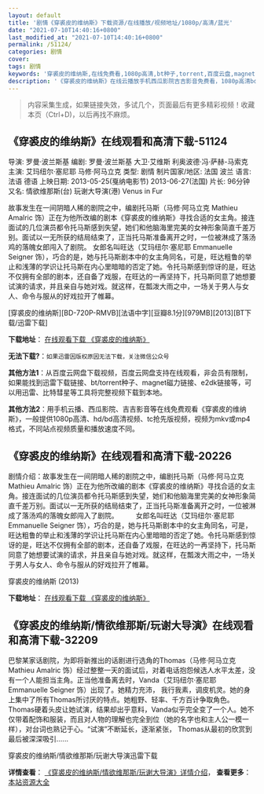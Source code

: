 ```yaml
---
layout: default
title: '剧情《穿裘皮的维纳斯》下载资源/在线播放/视频地址/1080p/高清/蓝光'
date: "2021-07-10T14:40:16+0800"
last_modified_at: "2021-07-10T14:40:16+0800"
permalink: /51124/
categories: 剧情
cover:
tags: 剧情
keywords: '穿裘皮的维纳斯,在线免费看,1080p高清,bt种子,torrent,百度云盘,magnet,磁力链,迅雷下载资源'
description: '《穿裘皮的维纳斯》在线云播放手机西瓜影院吉吉影音免费看，1080p高清bd/hd未删减完整版和tc抢先枪版，mkv/mp4格式，附带bt/torrent种子、magnet/磁力链、百度云盘、网盘资源迅雷下载链接'
---
```


>内容采集生成，如果链接失效，多试几个，页面最后有更多精彩视频！收藏本页（Ctrl+D)，以后再找不麻烦。


## 《穿裘皮的维纳斯》在线观看和高清下载-51124

导演: 罗曼·波兰斯基 编剧: 罗曼·波兰斯基 大卫·艾维斯 利奥波德·冯·萨赫-马索克 主演: 艾玛纽尔·塞尼耶 马修·阿马立克 类型: 剧情 制片国家/地区: 法国 波兰 语言: 法语 德语 上映日期: 2013-05-25(戛纳电影节) 2013-06-27(法国) 片长: 96分钟 又名: 情欲维那斯(台) 玩谢大导演(港) Venus in Fur

故事发生在一间阴暗人稀的剧院之中，编剧托马斯（马修·阿马立克 Mathieu Amalric 饰）正在为他所改编的剧本《穿裘皮的维纳斯》寻找合适的女主角。接连面试的几位演员都令托马斯感到失望，她们和他脑海里完美的女神形象简直千差万别。面试以一无所获的结局结束了，正当托马斯准备离开之时，一位被淋成了落汤鸡的落魄女郎闯入了剧院。 女郎名叫旺达（艾玛纽尔·塞尼耶 Emmanuelle Seigner 饰），巧合的是，她与托马斯剧本中的女主角同名，可是，旺达粗鲁的举止和浅薄的学识让托马斯在内心里暗暗的否定了她。令托马斯感到惊讶的是，旺达不仅拥有全部的剧本，还自备了戏服，在旺达的一再坚持下，托马斯同意了她想要试演的请求，并且亲自与她对戏。就这样，在瓢泼大雨之中，一场关于男人与女人、命令与服从的好戏拉开了帷幕。


[穿裘皮的维纳斯][BD-720P-RMVB][法语中字][豆瓣8.1分][979MB][2013][BT下载/迅雷下载]

**下载地址**： [在线观看下载 《穿裘皮的维纳斯》](https://www.btdx8.com/torrent/venus_in_fur_2013.html) 


**无法下载?**：`如果迅雷因版权原因无法下载，关注微信公众号 `

**其他方法1**：从百度云网盘下载视频，百度云网盘支持在线观看，非会员有限制，如果能找到迅雷下载链接、bt/torrent种子、magnet磁力链接、e2dk链接等，可以用迅雷、比特彗星等工具将完整视频下载到本地。

**其他方法2**：用手机云播、西瓜影院、吉吉影音等在线免费观看《穿裘皮的维纳斯》，一般提供1080p高清、hd/bd高清视频、tc抢先版视频，视频为mkv或mp4格式，不同站点视频质量和播放速度不同。


## 《穿裘皮的维纳斯》在线观看和高清下载-20226

剧情介绍：故事发生在一间阴暗人稀的剧院之中，编剧托马斯（马修·阿马立克 Mathieu Amalric 饰）正在为他所改编的剧本《穿裘皮的维纳斯》寻找合适的女主角。接连面试的几位演员都令托马斯感到失望，她们和他脑海里完美的女神形象简直千差万别。面试以一无所获的结局结束了，正当托马斯准备离开之时，一位被淋成了落汤鸡的落魄女郎闯入了剧院。  　　女郎名叫旺达（艾玛纽尔·塞尼耶 Emmanuelle Seigner 饰），巧合的是，她与托马斯剧本中的女主角同名，可是，旺达粗鲁的举止和浅薄的学识让托马斯在内心里暗暗的否定了她。令托马斯感到惊讶的是，旺达不仅拥有全部的剧本，还自备了戏服，在旺达的一再坚持下，托马斯同意了她想要试演的请求，并且亲自与她对戏。就这样，在瓢泼大雨之中，一场关于男人与女人、命令与服从的好戏拉开了帷幕。


穿裘皮的维纳斯 (2013)

**下载地址**： [在线观看下载 《穿裘皮的维纳斯》](https://www.btbtdy.me/btdy/dy1953.html) 


## 《穿裘皮的维纳斯/情欲维那斯/玩谢大导演》在线观看和高清下载-32209

巴黎某家话剧院，为即将新推出的话剧进行选角的Thomas（马修&middot;阿马立克 Mathieu Amalric 饰）经过整整一天的面试后，对着电话抱怨候选人水平太差，没有一个人能担当主角。正当他准备离去时，Vanda（艾玛纽尔&middot;塞尼耶 Emmanuelle Seigner 饰）出现了。她精力充沛， 我行我素，调皮机灵。她的身上集中了所有Thomas所讨厌的特点。她粗野、轻率、千方百计争取角色。Thomas硬着头皮让她试演，结果却出乎意料，Vanda似乎完全变了一个人。她不仅带着配饰和服装，而且对人物的理解也完全到位（她的名字也和主人公一模一样），对台词也熟记于心。&ldquo;试演”不断延长，逐渐紧张， Thomas从最初的欣赏到最后被深深吸引......


穿裘皮的维纳斯/情欲维那斯/玩谢大导演迅雷下载

**详情查看**： [《穿裘皮的维纳斯/情欲维那斯/玩谢大导演》详情介绍](/movie/32209/)， **查看更多**：[本站资源大全](/movie/t/all/)

